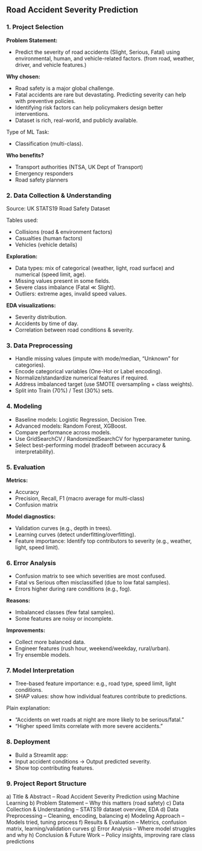 ## **Road Accident Severity Prediction**

### **1. Project Selection**

**Problem Statement:**
- Predict the severity of road accidents (Slight, Serious, Fatal) using environmental, human, and vehicle-related factors. (from road, weather, driver, and vehicle features.)

**Why chosen:**

- Road safety is a major global challenge.
- Fatal accidents are rare but devastating. Predicting severity can help with preventive policies.
- Identifying risk factors can help policymakers design better interventions.
- Dataset is rich, real-world, and publicly available.

Type of ML Task:
- Classification (multi-class).

**Who benefits?**
- Transport authorities (NTSA, UK Dept of Transport)
- Emergency responders
- Road safety planners


### **2. Data Collection & Understanding**
Source: UK STATS19 Road Safety Dataset

Tables used:
- Collisions (road & environment factors)
- Casualties (human factors)
- Vehicles (vehicle details)

**Exploration:**
- Data types: mix of categorical (weather, light, road surface) and numerical (speed limit, age).
- Missing values present in some fields.
- Severe class imbalance (Fatal ≪ Slight).
- Outliers: extreme ages, invalid speed values.

**EDA visualizations:**
- Severity distribution.
- Accidents by time of day.
- Correlation between road conditions & severity.

### **3. Data Preprocessing**
- Handle missing values (impute with mode/median, “Unknown” for categories).
- Encode categorical variables (One-Hot or Label encoding).
- Normalize/standardize numerical features if required.
- Address imbalanced target (use SMOTE oversampling + class weights).
- Split into Train (70%) / Test (30%) sets.

### **4. Modeling**
- Baseline models: Logistic Regression, Decision Tree.
- Advanced models: Random Forest, XGBoost.
- Compare performance across models.
- Use GridSearchCV / RandomizedSearchCV for hyperparameter tuning.
- Select best-performing model (tradeoff between accuracy & interpretability).

### **5. Evaluation**
**Metrics:**
- Accuracy
- Precision, Recall, F1 (macro average for multi-class)
- Confusion matrix

**Model diagnostics:**
- Validation curves (e.g., depth in trees).
- Learning curves (detect underfitting/overfitting).
- Feature importance: Identify top contributors to severity (e.g., weather, light, speed limit).

### **6. Error Analysis**
- Confusion matrix to see which severities are most confused.
- Fatal vs Serious often misclassified (due to low fatal samples).
- Errors higher during rare conditions (e.g., fog).

**Reasons:**
- Imbalanced classes (few fatal samples).
- Some features are noisy or incomplete.

**Improvements:**
- Collect more balanced data.
- Engineer features (rush hour, weekend/weekday, rural/urban).
- Try ensemble models.

### **7. Model Interpretation**
- Tree-based feature importance: e.g., road type, speed limit, light conditions.
- SHAP values: show how individual features contribute to predictions.

Plain explanation:
- “Accidents on wet roads at night are more likely to be serious/fatal.”
- “Higher speed limits correlate with more severe accidents.”

### **8. Deployment**
- Build a Streamlit app:
- Input accident conditions → Output predicted severity.
- Show top contributing features.

### **9. Project Report Structure**
a) Title & Abstract – Road Accident Severity Prediction using Machine Learning
b) Problem Statement – Why this matters (road safety)
c) Data Collection & Understanding – STATS19 dataset overview, EDA
d) Data Preprocessing – Cleaning, encoding, balancing
e) Modeling Approach – Models tried, tuning process
f) Results & Evaluation – Metrics, confusion matrix, learning/validation curves
g) Error Analysis – Where model struggles and why
h) Conclusion & Future Work – Policy insights, improving rare class predictions
